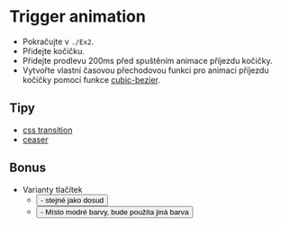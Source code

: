 # Trigger animation

- Pokračujte v `./Ex2`.
- Přidejte kočičku.
- Přidejte prodlevu 200ms před spuštěním animace příjezdu kočičky.
- Vytvořte vlastní časovou přechodovou funkci pro animaci příjezdu kočičky pomocí funkce [cubic-bezier](https://developer.mozilla.org/en-US/docs/Web/CSS/easing-function#the_cubic-bezier_class_of_easing_functions).

## Tipy

- [css transition](https://developer.mozilla.org/en-US/docs/Web/CSS/CSS_Transitions/Using_CSS_transitions)
- [ceaser](https://matthewlein.com/tools/ceaser)

## Bonus

- Varianty tlačítek
  - <Button variant="primary"> - stejné jako dosud
  - <Button variant="secondary"> - Místo modré barvy, bude použita jiná barva
